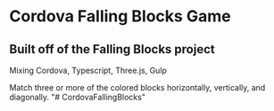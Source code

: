 Cordova Falling Blocks Game
==================

Built off of the Falling Blocks project
---------------------------------------------------------------

Mixing Cordova, Typescript, Three.js, Gulp

Match three or more of the colored blocks horizontally, vertically, and diagonally.
"# CordovaFallingBlocks"
